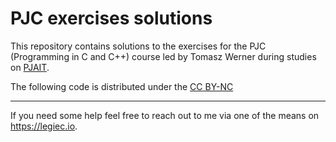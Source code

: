 # PJC exercises solutions
This repository contains solutions to the exercises for the PJC (Programming in C and C++) course led by Tomasz Werner during studies on [PJAIT](https://www.pja.edu.pl/en/).

The following code is distributed under the [CC BY-NC](./LICENSE.md)

---

If you need some help feel free to reach out to me via one of the means on https://legiec.io.
